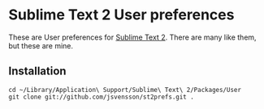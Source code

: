 # Sublime Text 2 User preferences #

These are User preferences for [Sublime Text 2][st2]. There are many like them, but these are mine.

## Installation ##

    cd ~/Library/Application\ Support/Sublime\ Text\ 2/Packages/User
    git clone git://github.com/jsvensson/st2prefs.git .

[st2]: http://sublimetext.com/

